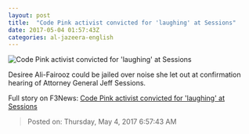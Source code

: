 ```yaml
---
layout: post
title:  "Code Pink activist convicted for 'laughing' at Sessions"
date: 2017-05-04 01:57:43Z
categories: al-jazeera-english
---
```


![Code Pink activist convicted for 'laughing' at Sessions](http://www.aljazeera.com/mritems/Images/2017/5/4/38aab904fab4411990b002fc09468ffc_18.jpg)

Desiree Ali-Fairooz could be jailed over noise she let out at confirmation hearing of Attorney General Jeff Sessions.


Full story on F3News: [Code Pink activist convicted for 'laughing' at Sessions](http://www.f3nws.com/n/hmEEa)

> Posted on: Thursday, May 4, 2017 6:57:43 AM
